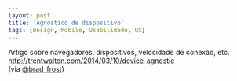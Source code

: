 ```yaml
---
layout: post
title: 'Agnóstico de dispositivo'
tags: [Design, Mobile, Usabilidade, UX]
---
```


Artigo sobre navegadores, dispositivos, velocidade de conexão, etc.<br>
<http://trentwalton.com/2014/03/10/device-agnostic><br>
(via [@brad_frost](https://twitter.com/brad_frost/status/444096934924779520))
